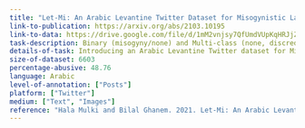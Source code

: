 ```yaml
---
title: "Let-Mi: An Arabic Levantine Twitter Dataset for Misogynistic Language"
link-to-publication: https://arxiv.org/abs/2103.10195
link-to-data: https://drive.google.com/file/d/1mM2vnjsy7QfUmdVUpKqHRJjZyQobhTrW/view
task-description: Binary (misogyny/none) and Multi-class (none, discredit, derailing, dominance, stereotyping & objectiﬁcation, threat of violence, sexual harassment, damning)
details-of-task: Introducing an Arabic Levantine Twitter dataset for Misogynistic language
size-of-dataset: 6603
percentage-abusive: 48.76
language: Arabic
level-of-annotation: ["Posts"]
platform: ["Twitter"]
medium: ["Text", "Images"]
reference: "Hala Mulki and Bilal Ghanem. 2021. Let-Mi: An Arabic Levantine Twitter Dataset for Misogynistic Language. In Proceedings of the Sixth Arabic Natural Language Processing Workshop, pages 154–163, Kyiv, Ukraine (Virtual). Association for Computational Linguistics"
---
```

